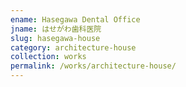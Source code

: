 ```yaml
---
ename: Hasegawa Dental Office
jname: はせがわ歯科医院
slug: hasegawa-house
category: architecture-house
collection: works
permalink: /works/architecture-house/
---
```

